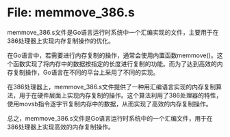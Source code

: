 # File: memmove_386.s

memmove_386.s文件是Go语言运行时系统中一个汇编实现的文件，主要用于在386处理器上实现内存复制操作的优化。

在Go语言中，若需要进行内存复制的操作，通常会使用内置函数memmove()。这个函数实现了将内存中的数据按指定的长度进行复制的功能。而为了达到高效的内存复制操作，Go语言在不同的平台上采用了不同的实现。

在386处理器上，memmove_386.s文件提供了一种用汇编语言实现的内存复制算法，用于在硬件层面上实现内存复制的操作。这个算法利用了386处理器的特性，使用movsb指令逐字节复制内存中的数据，从而实现了高效的内存复制操作。

总之，memmove_386.s文件是Go语言运行时系统中的一个汇编文件，用于在386处理器上实现高效的内存复制操作。

